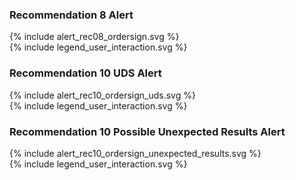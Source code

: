 ### Recommendation 8 Alert

<div>{% include alert_rec08_ordersign.svg %}</div>
<div>{% include legend_user_interaction.svg %}</div>

### Recommendation 10 UDS Alert

<div>{% include alert_rec10_ordersign_uds.svg %}</div>
<div>{% include legend_user_interaction.svg %}</div>

### Recommendation 10 Possible Unexpected Results Alert

<div>{% include alert_rec10_ordersign_unexpected_results.svg %}</div>
<div>{% include legend_user_interaction.svg %}</div>